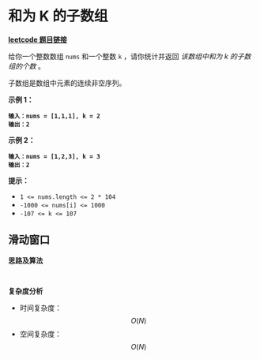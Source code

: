 # 和为 K 的子数组

[**leetcode 题目链接**](https://leetcode.cn/problems/subarray-sum-equals-k/description/)

给你一个整数数组 `nums` 和一个整数 `k` ，请你统计并返回 _该数组中和为 k_ _的子数组的个数_ 。

子数组是数组中元素的连续非空序列。

**示例 1：**

<pre><code><strong>输入：nums = [1,1,1], k = 2
</strong><strong>输出：2
</strong></code></pre>

**示例 2：**

<pre><code><strong>输入：nums = [1,2,3], k = 3
</strong><strong>输出：2
</strong></code></pre>

**提示：**

* `1 <= nums.length <= 2 * 104`
* `-1000 <= nums[i] <= 1000`
* `-107 <= k <= 107`

## 滑动窗口

**思路及算法**

<pre class="language-typescript"><code class="lang-typescript"><strong>  
</strong></code></pre>

**复杂度分析**

* 时间复杂度：$$O(N)$$
* 空间复杂度：$$O(N)$$
